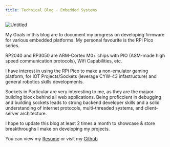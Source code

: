 ```yaml
---
title: Technical Blog - Embedded Systems
---
```


![Untitled](https://github.com/user-attachments/assets/b13db6b8-05f1-4c33-9629-6f8733ab409a)

My Goals in this blog are to document my progress on developing firmware for various embedded platforms. My personal favourite is the RPi Pico series.

RP2040 and RP3050 are ARM-Cortex M0+ chips with PIO (ASM-made high speed communication protocols), Wifi Capabilities, etc.

I have interest in using the RPi Pico to make a non-emulator gaming platform, for IOT Projects/Sockets (leverage CYW-43 infastructure) and general robotics skills developments.

Sockets in Particular are very interesting to me, as they are the majaor building block behind all web applications. 
Being proficcient in debugging and building sockets leads to strong backend developer skills and a solid understanding of internet protocols, multi-threaded systems, and client-server architecture.

I hope to update this blog at least 2 times a month to showcase & store breakthroughs I make on developing my projects.


You can view my [Resume](assets/JasonCastillanesResume-1.pdf) or visit my [Github](https://github.com/jasoncast880)

